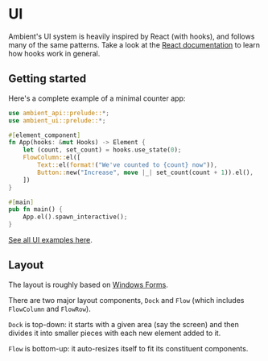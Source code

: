 # UI

Ambient's UI system is heavily inspired by React (with hooks), and follows many of the same patterns.
Take a look at the [React documentation](https://react.dev/reference/react) to learn how hooks work in general.

## Getting started

Here's a complete example of a minimal counter app:

```rust
use ambient_api::prelude::*;
use ambient_ui::prelude::*;

#[element_component]
fn App(hooks: &mut Hooks) -> Element {
    let (count, set_count) = hooks.use_state(0);
    FlowColumn::el([
        Text::el(format!("We've counted to {count} now")),
        Button::new("Increase", move |_| set_count(count + 1)).el(),
    ])
}

#[main]
pub fn main() {
    App.el().spawn_interactive();
}
```

[See all UI examples here](https://github.com/AmbientRun/Ambient/tree/main/guest/rust/examples/ui).

## Layout

The layout is roughly based on [Windows Forms](https://docs.microsoft.com/en-us/dotnet/desktop/winforms/controls/layout?view=netdesktop-6.0#container-flow-layout).

There are two major layout components, `Dock` and `Flow` (which includes `FlowColumn` and `FlowRow`).

`Dock` is top-down: it starts with a given area (say the screen) and then divides it into smaller pieces with each new element added to it.

`Flow` is bottom-up: it auto-resizes itself to fit its constituent components.
